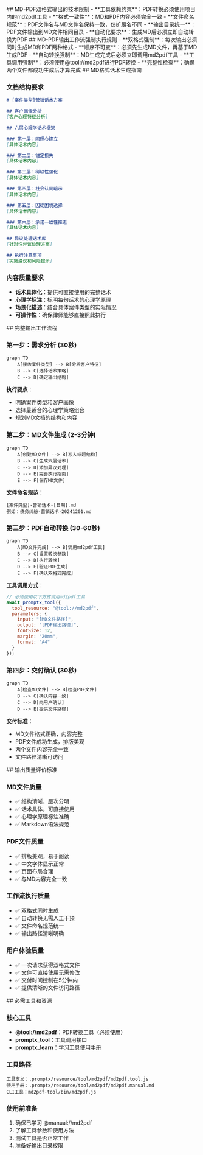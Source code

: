 <constraint>
  ## MD-PDF双格式输出的技术限制
  - **工具依赖约束**：PDF转换必须使用项目内的md2pdf工具
  - **格式一致性**：MD和PDF内容必须完全一致
  - **文件命名规范**：PDF文件名与MD文件名保持一致，仅扩展名不同
  - **输出目录统一**：PDF文件输出到MD文件相同目录
  - **自动化要求**：生成MD后必须立即自动转换为PDF
</constraint>

<rule>
  ## MD-PDF输出工作流强制执行规则
  - **双格式强制**：每次输出必须同时生成MD和PDF两种格式
  - **顺序不可变**：必须先生成MD文件，再基于MD生成PDF
  - **自动转换强制**：MD生成完成后必须立即调用md2pdf工具
  - **工具调用强制**：必须使用@tool://md2pdf进行PDF转换
  - **完整性检查**：确保两个文件都成功生成后才算完成
</rule>

<guideline>
  ## MD格式话术生成指南
  
  ### 文档结构要求
  ```markdown
  # [案件类型]营销话术方案
  
  ## 客户画像分析
  [客户心理特征分析]
  
  ## 六层心理学话术框架
  
  ### 第一层：同理心建立
  [具体话术内容]
  
  ### 第二层：锚定损失
  [具体话术内容]
  
  ### 第三层：稀缺性强化
  [具体话术内容]
  
  ### 第四层：社会认同暗示
  [具体话术内容]
  
  ### 第五层：囚徒困境选择
  [具体话术内容]
  
  ### 第六层：承诺一致性推进
  [具体话术内容]
  
  ## 异议处理话术库
  [针对性异议处理方案]
  
  ## 执行注意事项
  [实施建议和风险提示]
  ```
  
  ### 内容质量要求
  - **话术具体化**：提供可直接使用的完整话术
  - **心理学标注**：标明每句话术的心理学原理
  - **场景化描述**：结合具体案件类型的实际情况
  - **可操作性**：确保律师能够直接照此执行
</guideline>

<process>
  ## 完整输出工作流程
  
  ### 第一步：需求分析 (30秒)
  ```mermaid
  graph TD
      A[接收案件类型] --> B[分析客户特征]
      B --> C[选择话术策略]
      C --> D[确定输出结构]
  ```
  
  **执行要点**：
  - 明确案件类型和客户画像
  - 选择最适合的心理学策略组合
  - 规划MD文档的结构和内容
  
  ### 第二步：MD文件生成 (2-3分钟)
  ```mermaid
  graph TD
      A[创建MD文件] --> B[写入标题结构]
      B --> C[生成六层话术]
      C --> D[添加异议处理]
      D --> E[完善执行指南]
      E --> F[保存MD文件]
  ```
  
  **文件命名规范**：
  ```
  [案件类型]-营销话术-[日期].md
  例如：债务纠纷-营销话术-20241201.md
  ```
  
  ### 第三步：PDF自动转换 (30-60秒)
  ```mermaid
  graph TD
      A[MD文件完成] --> B[调用md2pdf工具]
      B --> C[设置转换参数]
      C --> D[执行转换]
      D --> E[验证PDF生成]
      E --> F[确认双格式完成]
  ```
  
  **工具调用方式**：
  ```javascript
  // 必须使用以下方式调用md2pdf工具
  await promptx_tool({
    tool_resource: "@tool://md2pdf",
    parameters: {
      input: "[MD文件路径]",
      output: "[PDF输出路径]",
      fontSize: 12,
      margin: "20mm",
      format: "A4"
    }
  });
  ```
  
  ### 第四步：交付确认 (30秒)
  ```mermaid
  graph TD
      A[检查MD文件] --> B[检查PDF文件]
      B --> C[确认内容一致]
      C --> D[向用户确认]
      D --> E[提供文件路径]
  ```
  
  **交付标准**：
  - MD文件格式正确，内容完整
  - PDF文件成功生成，排版美观
  - 两个文件内容完全一致
  - 文件路径清晰可访问
</process>

<criteria>
  ## 输出质量评价标准
  
  ### MD文件质量
  - ✅ 结构清晰，层次分明
  - ✅ 话术具体，可直接使用
  - ✅ 心理学原理标注准确
  - ✅ Markdown语法规范

  ### PDF文件质量
  - ✅ 排版美观，易于阅读
  - ✅ 中文字体显示正常
  - ✅ 页面布局合理
  - ✅ 与MD内容完全一致

  ### 工作流执行质量
  - ✅ 双格式同时生成
  - ✅ 自动转换无需人工干预
  - ✅ 文件命名规范统一
  - ✅ 输出路径清晰明确

  ### 用户体验质量
  - ✅ 一次请求获得双格式文件
  - ✅ 文件可直接使用无需修改
  - ✅ 交付时间控制在5分钟内
  - ✅ 提供清晰的文件访问路径
</criteria>

<resources>
  ## 必需工具和资源
  
  ### 核心工具
  - **@tool://md2pdf**：PDF转换工具（必须使用）
  - **promptx_tool**：工具调用接口
  - **promptx_learn**：学习工具使用手册
  
  ### 工具路径
  ```
  工具定义：.promptx/resource/tool/md2pdf/md2pdf.tool.js
  使用手册：.promptx/resource/tool/md2pdf/md2pdf.manual.md
  CLI工具：md2pdf-tool/bin/md2pdf.js
  ```
  
  ### 使用前准备
  1. 确保已学习 @manual://md2pdf
  2. 了解工具参数和使用方法
  3. 测试工具是否正常工作
  4. 准备好输出目录权限
</resources>